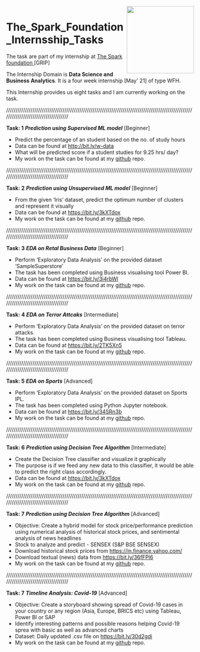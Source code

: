 <img align="right" height="180px" src="https://camo.githubusercontent.com/d61800e0293a2d29f1b65dd9284c0bc60d89fb98eca567ccfc9c34fd5d620119/68747470733a2f2f7777772e746865737061726b73666f756e646174696f6e73696e6761706f72652e6f72672f696d616765732f6c6f676f5f736d616c6c2e706e67" />

# The_Spark_Foundation_Internsship_Tasks
The task are part of my internship at <a href="https://www.thesparksfoundationsingapore.org/" >The Spark foundation </a> [GRIP]

The Internship Domain is **Data Science and Business Analytics**. It is a four week internship [May' 21] of type WFH.

This Internship provides us eight tasks and I am currently working on the task.

////////////////////////////////////////////////////////////////////////////////////////////////////////////////////////////////////

**Task: 1**  ***Prediction using Supervised ML model*** [Beginner]

- Predict the percentage of an student based on the no. of study hours
- Data can be found at http://bit.ly/w-data
- What will be predicted score if a student studies for 9.25 hrs/ day?
- My work on the task can be found at my <a href="https://github.com/sanjaykazi/The_Spark_Foundation_Internsship_Tasks/blob/main/Task_1.ipynb">github</a> repo.


////////////////////////////////////////////////////////////////////////////////////////////////////////////////////////////////////

**Task: 2**  ***Prediction using Unsupervised ML model*** [Beginner]

- From the given ‘Iris’ dataset, predict the optimum number of clusters and represent it visually
- Data can be found at https://bit.ly/3kXTdox
- My work on the task can be found at my <a href="https://github.com/sanjaykazi/The_Spark_Foundation_Internsship_Tasks/blob/main/Task_2.ipynb">github</a> repo.

////////////////////////////////////////////////////////////////////////////////////////////////////////////////////////////////////

**Task: 3**  ***EDA on Retal Business Data*** [Beginner]

- Perform ‘Exploratory Data Analysis’ on the provided dataset ‘SampleSuperstore’
- The task has been completed using Business visualising tool Power BI.
- Data can be found at https://bit.ly/3i4rbWl
- My work on the task can be found at my <a href="https://github.com/sanjaykazi/The_Spark_Foundation_Internsship_Tasks/blob/main/Task_3.pbix">github</a> repo.

////////////////////////////////////////////////////////////////////////////////////////////////////////////////////////////////////

**Task: 4**  ***EDA on Terror Attcaks*** [Intermediate]

- Perform ‘Exploratory Data Analysis’ on the provided dataset on terror attacks.
- The task has been completed using Business visualising tool Tableau.
- Data can be found at https://bit.ly/2TK5Xn5
- My work on the task can be found at my <a href="https://github.com/sanjaykazi/The_Spark_Foundation_Internsship_Tasks/blob/main/Task_4.twb">github</a> repo.

////////////////////////////////////////////////////////////////////////////////////////////////////////////////////////////////////

**Task: 5**  ***EDA on Sports*** [Advanced]

- Perform ‘Exploratory Data Analysis’ on the provided dataset on Sports IPL.
- The task has been completed using Python Jupyter notebook.
- Data can be found at https://bit.ly/34SRn3b
- My work on the task can be found at my <a href="https://github.com/sanjaykazi/The_Spark_Foundation_Internsship_Tasks/blob/main/Task_5.ipynb">github</a> repo.

////////////////////////////////////////////////////////////////////////////////////////////////////////////////////////////////////

**Task: 6**  ***Prediction using Decision Tree Algorithm*** [Intermediate]
- Create the Decision Tree classifier and visualize it graphically
- The purpose is if we feed any new data to this classifier, it would be able to predict the right class accordingly.
- Data can be found at https://bit.ly/3kXTdox
- My work on the task can be found at my <a href="https://github.com/sanjaykazi/The_Spark_Foundation_Internsship_Tasks/blob/main/Task_6.ipynb">github</a> repo.

////////////////////////////////////////////////////////////////////////////////////////////////////////////////////////////////////

**Task: 7**  ***Prediction using Decision Tree Algorithm*** [Advanced]
- Objective: Create a hybrid model for stock price/performance prediction using numerical analysis of historical stock prices, and sentimental analysis of news headlines
- Stock to analyze and predict - SENSEX (S&P BSE SENSEX)
- Download historical stock prices from https://in.finance.yahoo.com/
- Download textual (news) data from https://bit.ly/36fFPI6
- My work on the task can be found at my <a href="https://github.com/sanjaykazi/The_Spark_Foundation_Internsship_Tasks/blob/main/Task_7.ipynb">github</a> repo.

////////////////////////////////////////////////////////////////////////////////////////////////////////////////////////////////////

**Task: 7**  ***Timeline Analysis: Covid-19*** [Advanced]
- Objective: Create a storyboard showing spread of Covid-19 cases in your country or any region (Asia, Europe, BRICS etc) using Tableau, Power BI or SAP
- Identify interesting patterns and possible reasons helping Covid-19 sprea with basic as well as advanced charts
- Dataset: Daily updated .csv file on https://bit.ly/30d2gdi
- My work on the task can be found at my <a href="https://github.com/sanjaykazi/The_Spark_Foundation_Internsship_Tasks/tree/main/Task_8">github</a> repo.
